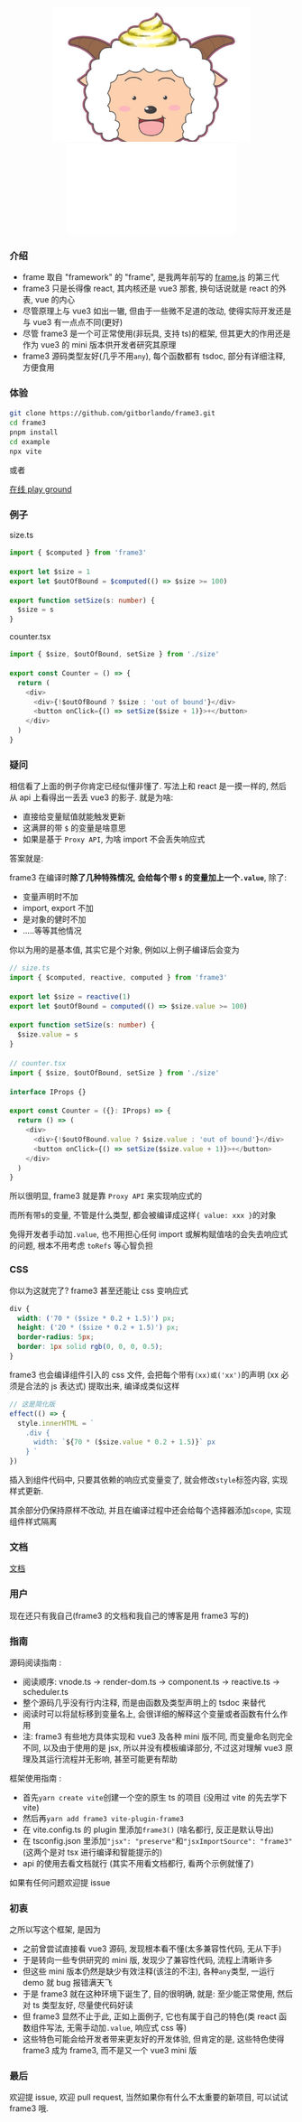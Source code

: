 <div align="center" >
<img src="./example/src/assets/shiyangyang.jpeg" width="350px"></img>
<div><img src="./example/src/assets/frame3.svg"></img></div>
</div>

### 介绍

- frame 取自 "framework" 的 "frame", 是我两年前写的 [frame.js](https://github.com/gitborlando/Frame) 的第三代
- frame3 只是长得像 react, 其内核还是 vue3 那套, 换句话说就是 react 的外表, vue 的内心
- 尽管原理上与 vue3 如出一辙, 但由于一些微不足道的改动, 使得实际开发还是与 vue3 有一点点不同(更好)
- 尽管 frame3 是一个可正常使用(非玩具, 支持 ts)的框架, 但其更大的作用还是作为 vue3 的 mini 版本供开发者研究其原理
- frame3 源码类型友好(几乎不用`any`), 每个函数都有 tsdoc, 部分有详细注释, 方便食用

### 体验

```bash
git clone https://github.com/gitborlando/frame3.git
cd frame3
pnpm install
cd example
npx vite
```

或者

[在线 play ground](https://stackblitz.com/edit/vite-pjko68?file=src/index.tsx)

### 例子

size.ts

```ts
import { $computed } from 'frame3'

export let $size = 1
export let $outOfBound = $computed(() => $size >= 100)

export function setSize(s: number) {
  $size = s
}
```

counter.tsx

```ts
import { $size, $outOfBound, setSize } from './size'

export const Counter = () => {
  return (
    <div>
      <div>{!$outOfBound ? $size : 'out of bound'}</div>
      <button onClick={() => setSize($size + 1)}>+</button>
    </div>
  )
}
```

### 疑问

相信看了上面的例子你肯定已经似懂非懂了. 写法上和 react 是一摸一样的, 然后从 api 上看得出一丢丢 vue3 的影子. 就是为啥:

- 直接给变量赋值就能触发更新
- 这满屏的带 `$` 的变量是啥意思
- 如果是基于 `Proxy API`, 为啥 import 不会丢失响应式

答案就是:

frame3 在编译时**除了几种特殊情况, 会给每个带 `$` 的变量加上一个`.value`**, 除了:

- 变量声明时不加
- import, export 不加
- 是对象的健时不加
- .....等等其他情况

你以为用的是基本值, 其实它是个对象, 例如以上例子编译后会变为

```ts
// size.ts
import { $computed, reactive, computed } from 'frame3'

export let $size = reactive(1)
export let $outOfBound = computed(() => $size.value >= 100)

export function setSize(s: number) {
  $size.value = s
}

// counter.tsx
import { $size, $outOfBound, setSize } from './size'

interface IProps {}

export const Counter = ({}: IProps) => {
  return () => (
    <div>
      <div>{!$outOfBound.value ? $size.value : 'out of bound'}</div>
      <button onClick={() => setSize($size.value + 1)}>+</button>
    </div>
  )
}
```

所以很明显, frame3 就是靠 `Proxy API` 来实现响应式的

而所有带`$`的变量, 不管是什么类型, 都会被编译成这样`{ value: xxx }`的对象

免得开发者手动加`.value`, 也不用担心任何 import 或解构赋值啥的会失去响应式的问题, 根本不用考虑 `toRefs` 等心智负担

### CSS

你以为这就完了? frame3 甚至还能让 css 变响应式

```css
div {
  width: ('70 * ($size * 0.2 + 1.5)') px;
  height: ('20 * ($size * 0.2 + 1.5)') px;
  border-radius: 5px;
  border: 1px solid rgb(0, 0, 0, 0.5);
}
```

frame3 也会编译组件引入的 css 文件, 会把每个带有`(xx)或('xx')`的声明 (xx 必须是合法的 js 表达式) 提取出来, 编译成类似这样

```ts
// 这是简化版
effect(() => {
  style.innerHTML = `
    .div {
      width: `${70 * ($size.value * 0.2 + 1.5)}` px
    } `
})
```

插入到组件代码中, 只要其依赖的响应式变量变了, 就会修改`style`标签内容, 实现样式更新.

其余部分仍保持原样不改动, 并且在编译过程中还会给每个选择器添加`scope`, 实现组件样式隔离

### 文档

[文档](https://gitborlando.github.io/blog/#frame3doc)

### 用户

现在还只有我自己(frame3 的文档和我自己的博客是用 frame3 写的)

### 指南

源码阅读指南 :

- 阅读顺序: vnode.ts -> render-dom.ts -> component.ts -> reactive.ts -> scheduler.ts
- 整个源码几乎没有行内注释, 而是由函数及类型声明上的 tsdoc 来替代
- 阅读时可以将鼠标移到变量名上, 会很详细的解释这个变量或者函数有什么作用
- 注: frame3 有些地方具体实现和 vue3 及各种 mini 版不同, 而变量命名则完全不同, 以及由于使用的是 jsx, 所以并没有模板编译部分, 不过这对理解 vue3 原理及其运行流程并无影响, 甚至可能更有帮助

框架使用指南 :

- 首先`yarn create vite`创建一个空的原生 ts 的项目 (没用过 vite 的先去学下 vite)
- 然后再`yarn add frame3 vite-plugin-frame3`
- 在 vite.config.ts 的 plugin 里添加`frame3()` (啥名都行, 反正是默认导出)
- 在 tsconfig.json 里添加`"jsx": "preserve"`和`"jsxImportSource": "frame3"` (这两个是对 tsx 进行编译和智能提示的)
- api 的使用去看文档就行 (其实不用看文档都行, 看两个示例就懂了)

如果有任何问题欢迎提 issue

### 初衷

之所以写这个框架, 是因为

- 之前曾尝试直接看 vue3 源码, 发现根本看不懂(太多兼容性代码, 无从下手)
- 于是转向一些专供研究的 mini 版, 发现少了兼容性代码, 流程上清晰许多
- 但这些 mini 版本仍然是缺少有效注释(该注的不注), 各种`any`类型, 一运行 demo 就 bug 报错满天飞
- 于是 frame3 就在这种环境下诞生了, 目的很明确, 就是: 至少能正常使用, 然后对 ts 类型友好, 尽量使代码好读
- 但 frame3 显然不止于此, 正如上面例子, 它也有属于自己的特色(类 react 函数组件写法, 无需手动加`.value`, 响应式 css 等)
- 这些特色可能会给开发者带来更友好的开发体验, 但肯定的是, 这些特色使得 frame3 成为 frame3, 而不是又一个 vue3 mini 版

### 最后

欢迎提 issue, 欢迎 pull request, 当然如果你有什么不太重要的新项目, 可以试试 frame3 哦.
